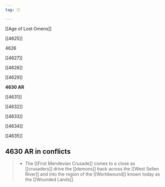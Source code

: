 ```yaml
---
tag: 🕛

---
```

[[Age of Lost Omens]]


[[4625]]

4626

[[4627]]

[[4628]]

[[4629]]

**4630 AR**

[[4631]]

[[4632]]

[[4633]]

[[4634]]

[[4635]]



## 4630 AR in conflicts

>  - The [[First Mendevian Crusade]] comes to a close as [[crusaders]] drive the [[demons]] back across the [[West Sellen River]] and into the region of the [[Worldwound]] known today as the [[Wounded Lands]].






